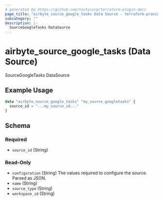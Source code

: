 ```yaml
---
# generated by https://github.com/hashicorp/terraform-plugin-docs
page_title: "airbyte_source_google_tasks Data Source - terraform-provider-airbyte"
subcategory: ""
description: |-
  SourceGoogleTasks DataSource
---
```


# airbyte_source_google_tasks (Data Source)

SourceGoogleTasks DataSource

## Example Usage

```terraform
data "airbyte_source_google_tasks" "my_source_googletasks" {
  source_id = "...my_source_id..."
}
```

<!-- schema generated by tfplugindocs -->
## Schema

### Required

- `source_id` (String)

### Read-Only

- `configuration` (String) The values required to configure the source. Parsed as JSON.
- `name` (String)
- `source_type` (String)
- `workspace_id` (String)
